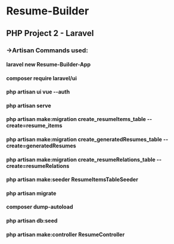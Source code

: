 # Resume-Builder
## PHP Project 2 - Laravel


### ->Artisan Commands used:

#### laravel new Resume-Builder-App
#### composer require laravel/ui
#### php artisan ui vue --auth
#### php artisan serve
#### php artisan make:migration create_resumeItems_table --create=resume_items
#### php artisan make:migration create_generatedResumes_table --create=generatedResumes
#### php artisan make:migration create_resumeRelations_table --create=resumeRelations
#### php artisan make:seeder ResumeItemsTableSeeder
#### php artisan migrate
#### composer dump-autoload
#### php artisan db:seed
#### php artisan make:controller ResumeController
